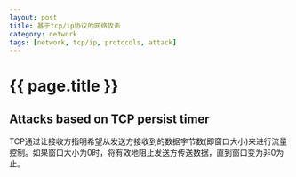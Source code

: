 ```yaml
---
layout: post
title: 基于tcp/ip协议的网络攻击
category: network
tags: [network, tcp/ip, protocols, attack]
---
```


{{ page.title }}
=========

Attacks based on TCP persist timer
---

TCP通过让接收方指明希望从发送方接收到的数据字节数(即窗口大小)来进行流量控制。如果窗口大小为0时，将有效地阻止发送方传送数据，直到窗口变为非0为止。

